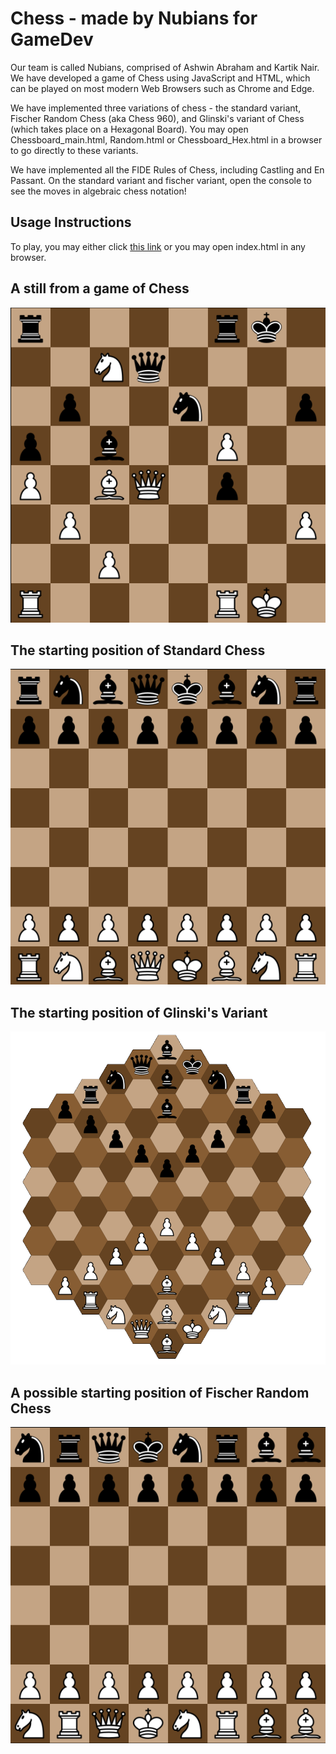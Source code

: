 # Chess - made by Nubians for GameDev

Our team is called Nubians, comprised of Ashwin Abraham and Kartik Nair.
We have developed a game of Chess using JavaScript and HTML, which can be played on most modern Web Browsers such as Chrome and Edge.

We have implemented three variations of chess - the standard variant, Fischer Random Chess (aka Chess 960), and Glinski's variant of Chess (which takes place on a Hexagonal Board). You may open Chessboard_main.html, Random.html or Chessboard_Hex.html in a browser to go directly to these variants.

We have implemented all the FIDE Rules of Chess, including Castling and En Passant.
On the standard variant and fischer variant, open the console to see the moves in algebraic chess notation!

## Usage Instructions
To play, you may either click [this link](https://k-rt-k.github.io/GameDev/index.html) or you may open index.html in any browser.


## A still from a game of Chess
![image description](readme1.png)

## The starting position of Standard Chess
![image description](readme2.png)

## The starting position of Glinski's Variant
![image description](readme4.png)

## A possible starting position of Fischer Random Chess
![image description](readme3.png)